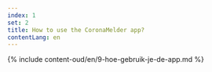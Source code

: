 ```yaml
---
index: 1
set: 2
title: How to use the CoronaMelder app?
contentLang: en
---
```

{% include content-oud/en/9-hoe-gebruik-je-de-app.md %}
